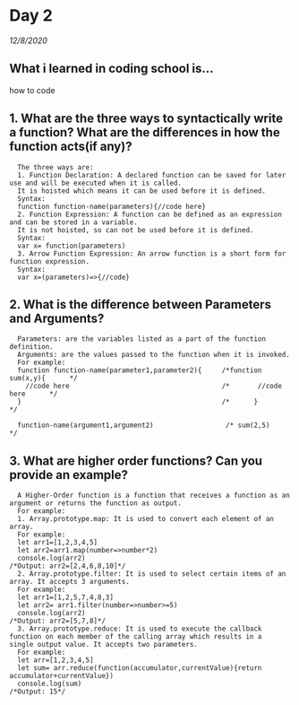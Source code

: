 # Day 2
_12/8/2020_

## What i learned in coding school is...
how to code


## 1. What are the three ways to syntactically write a function? What are the differences in how the function acts(if any)?
      The three ways are:
      1. Function Declaration: A declared function can be saved for later use and will be executed when it is called.
      It is hoisted which means it can be used before it is defined.
      Syntax:
      function function-name(parameters){//code here}
      2. Function Expression: A function can be defined as an expression and can be stored in a variable.
      It is not hoisted, so can not be used before it is defined. 
      Syntax:
      var x= function(parameters)
      3. Arrow Function Expression: An arrow function is a short form for function expression.
      Syntax:
      var x=(parameters)=>{//code}

## 2. What is the difference between Parameters and Arguments?
      Parameters: are the variables listed as a part of the function definition.
      Arguments: are the values passed to the function when it is invoked.
      For example:
      function function-name(parameter1,parameter2){     /*function sum(x,y){      */
        //code here                                      /*       //code here      */
      }                                                  /*      }                 */

      function-name(argument1,argument2)                  /* sum(2,5)             */

## 3. What are higher order functions? Can you provide an example?
      A Higher-Order function is a function that receives a function as an argument or returns the function as output. 
      For example:
      1. Array.prototype.map: It is used to convert each element of an array.
      For example:
      let arr1=[1,2,3,4,5]
      let arr2=arr1.map(number=>number*2)
      console.log(arr2)                                                                            /*Output: arr2=[2,4,6,8,10]*/
      2. Array.prototype.filter: It is used to select certain items of an array. It accepts 3 arguments.
      For example:
      let arr1=[1,2,5,7,4,8,3]
      let arr2= arr1.filter(number=>number>=5)
      console.log(arr2)                                                                           /*Output: arr2=[5,7,8]*/
      3. Array.prototype.reduce: It is used to execute the callback function on each member of the calling array which results in a    single output value. It accepts two parameters.
      For example:
      let arr=[1,2,3,4,5]
      let sum= arr.reduce(function(accumulator,currentValue){return accumulator+currentValue})    
      console.log(sum)                                                                            /*Output: 15*/